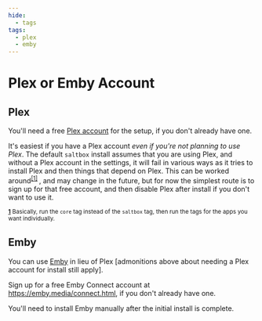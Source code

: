 ```yaml
---
hide:
  - tags
tags:
  - plex
  - emby
---
```


# Plex or Emby Account

## Plex

You'll need a free [Plex account](https://www.plex.tv/sign-up/) for the setup, if you don't already have one.

It's easiest if you have a Plex account *even if you're not planning to use Plex*.  The default `saltbox` install assumes that you are using Plex, and without a Plex account in the settings, it will fail in various ways as it tries to install Plex and then things that depend on Plex.  This can be worked around<sup name="a1">[\[1\]](#f1) </sup>, and may change in the future, but for now the simplest route is to sign up for that free account, and then disable Plex after install if you don't want to use it.

<sup><b name="f1">[1](#a1)</b> Basically, run the `core` tag instead of the `saltbox` tag, then run the tags for the apps you want individually. </sup>

## Emby

You can use [Emby](https://emby.media/) in lieu of Plex [admonitions above about needing a Plex account for install still apply].

Sign up for a free Emby Connect account at <https://emby.media/connect.html>, if you don't already have one.

You'll need to install Emby manually after the initial install is complete.
